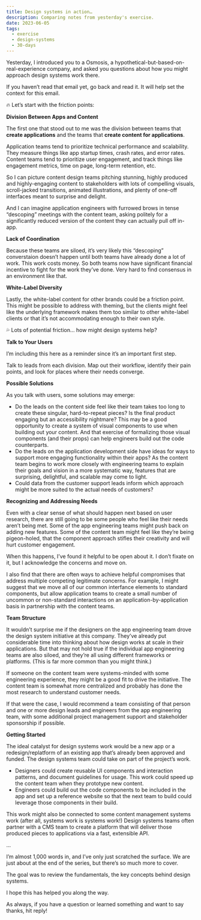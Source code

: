 ```yaml
---
title: Design systems in action…
description: Comparing notes from yesterday's exercise.
date: 2023-06-05
tags:
  - exercise
  - design-systems
  - 30-days
---
```


Yesterday, I introduced you to a Osmosis, a hypothetical-but-based-on-real-experience company, and asked you questions about how you might approach design systems work there.

If you haven’t read that email yet, go back and read it. It will help set the context for this email.

🔥 Let’s start with the friction points:

**Division Between Apps and Content**

The first one that stood out to me was the division between teams that **create applications** and the teams that **create content for applications**. 

Application teams tend to prioritize technical performance and scalability. They measure things like app startup times, crash rates, and error rates. Content teams tend to prioritize user engagement, and track things like engagement metrics, time on page, long-term retention, etc. 

So I can picture content design teams pitching stunning, highly produced and highly-engaging content to stakeholders with lots of compelling visuals, scroll-jacked transitions, animated illustrations, and plenty of one-off interfaces meant to surprise and delight. 

And I can imagine application engineers with furrowed brows in tense “descoping” meetings with the content team, asking politely for a significantly reduced version of the content they can actually pull off in-app.

**Lack of Coordination**

Because these teams are siloed, it’s very likely this “descoping” converstaion doesn’t happen until both teams have already done a lot of work. This work costs money. So both teams now have significant financial incentive to fight for the work they’ve done. Very hard to find consensus in an environment like that.

**White-Label Diversity**

Lastly, the white-label content for other brands could be a friction point. This might be possible to address with theming, but the clients might feel like the underlying framework makes them too similar to other white-label clients or that it’s not accommodating enough to their own style.

💦 Lots of potential friction… how might design systems help?

**Talk to Your Users**

I’m including this here as a reminder since it’s an important first step. 

Talk to leads from each division. Map out their workflow, identify their pain points, and look for places where their needs converge. 

**Possible Solutions**

As you talk with users, some solutions may emerge:

- Do the leads on the content side feel like their team takes too long to create these singular, hard-to-repeat pieces? Is the final product engaging but an accessibility nightmare? This may be a good opportunity to create a system of visual components to use when building out your content. And that exercise of formalizing those visual components (and their props) can help engineers build out the code counterparts.
- Do the leads on the application development side have ideas for ways to support more engaging functionality within their apps? As the content team begins to work more closely with engineering teams to explain their goals and vision in a more systematic way, features that are surprising, delightful, and scalable may come to light.
- Could data from the customer support leads inform which approach might be more suited to the actual needs of customers?

**Recognizing and Addressing Needs**

Even with a clear sense of what should happen next based on user research, there are still going to be some people who feel like their needs aren’t being met. Some of the app engineering teams might push back on adding new features. Some of the content team might feel like they’re being pigeon-holed, that the component approach stifles their creativity and will hurt customer engagement.

When this happens, I’ve found it helpful to be open about it. I don’t fixate on it, but I acknowledge the concerns and move on. 

I also find that there are often ways to achieve helpful compromises that address multiple competing legitimate concerns. For example, I might suggest that we move all of our common interfance elements to standard components, but allow application teams to create a small number of uncommon or non-standard interactions on an application-by-application basis in partnership with the content teams.

**Team Structure**

It wouldn’t surprise me if the designers on the app engineering team drove the design system initiative at this company. They’ve already put considerable time into thinking about how design works at scale in their applications. But that may not hold true if the individual app engineering teams are also siloed, and they’re all using different frameworks or platforms. (This is far more common than you might think.)

If someone on the content team were systems-minded with some engineering experience, they might be a good fit to drive the initiative. The content team is somewhat more centralized and probably has done the most research to understand customer needs.

If that were the case, I would recommend a team consisting of that person and one or more design leads and engineers from the app engineering team, with some additional project management support and stakeholder sponsorship if possible. 

**Getting Started**

The ideal catalyst for design systems work would be a new app or a redesign/replatform of an existing app that’s already been approved and funded. The design systems team could take on part of the project’s work. 

- Designers could create reusable UI components and interaction patterns, and document guidelines for usage. This work could speed up the content team when they prototype new content.
- Engineers could build out the code components to be included in the app and set up a reference website so that the next team to build could leverage those components in their build.

This work might also be connected to some content management systems work (after all, systems work is systems work!) Design systems teams often partner with a CMS team to create a platform that will deliver those produced pieces to applications via a fast, extensible API.

…

I’m almost 1,000 words in, and I’ve only just scratched the surface. We are just about at the end of the series, but there’s so much more to cover.

The goal was to review the fundamentals, the key concepts behind design systems. 

I hope this has helped you along the way.

As always, if you have a question or learned something and want to say thanks, hit reply!